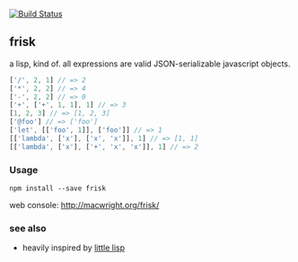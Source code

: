 [![Build Status](https://travis-ci.org/tmcw/frisk.png?branch=master)](https://travis-ci.org/tmcw/frisk)

## frisk

a lisp, kind of. all expressions are valid JSON-serializable javascript objects.

```js
['/', 2, 1] // => 2
['*', 2, 2] // => 4
['-', 2, 2] // => 0
['+', ['+', 1, 1], 1] // => 3
[1, 2, 3] // => [1, 2, 3]
['@foo'] // => ['foo']
['let', [['foo', 1]], ['foo']] // => 1
[['lambda', ['x'], ['x', 'x']], 1] // => [1, 1]
[['lambda', ['x'], ['+', 'x', 'x']], 1] // => 2
```

### Usage

    npm install --save frisk

web console: http://macwright.org/frisk/

### see also

* heavily inspired by [little lisp](https://github.com/maryrosecook/littlelisp)
